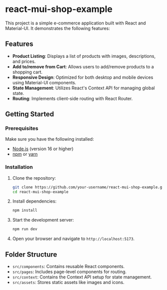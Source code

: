 # react-mui-shop-example

This project is a simple e-commerce application built with React and Material-UI. It demonstrates the following features:

## Features

- **Product Listing**: Displays a list of products with images, descriptions, and prices.
- **Add to/remove from Cart**: Allows users to add/remove products to a shopping cart.
- **Responsive Design**: Optimized for both desktop and mobile devices using Material-UI components.
- **State Management**: Utilizes React's Context API for managing global state.
- **Routing**: Implements client-side routing with React Router.

## Getting Started

### Prerequisites

Make sure you have the following installed:

- [Node.js](https://nodejs.org/) (version 16 or higher)
- [npm](https://www.npmjs.com/) or [yarn](https://yarnpkg.com/)

### Installation

1. Clone the repository:

   ```bash
   git clone https://github.com/your-username/react-mui-shop-example.git
   cd react-mui-shop-example
   ```

2. Install dependencies:

   ```bash
   npm install
   ```

3. Start the development server:

   ```bash
   npm run dev
   ```

4. Open your browser and navigate to `http://localhost:5173`.

## Folder Structure

- `src/components`: Contains reusable React components.
- `src/pages`: Includes page-level components for routing.
- `src/context`: Contains the Context API setup for state management.
- `src/assets`: Stores static assets like images and icons.
